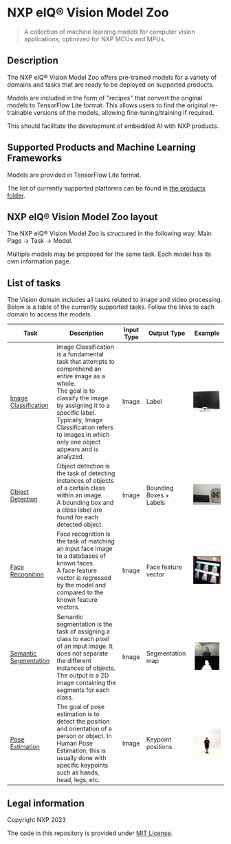 # NXP eIQ® Vision Model Zoo

> A collection of machine learning models for computer vision applications, optimized for NXP MCUs and MPUs.

## Description

The NXP eIQ® Vision Model Zoo offers pre-trained models for a variety of domains and tasks that are ready to be deployed on supported products.

Models are included in the form of "recipes" that convert the original models to TensorFlow Lite format.
This allows users to find the original re-trainable versions of the models, allowing fine-tuning/training if required.

This should facilitate the development of embedded AI with NXP products.

## Supported Products and Machine Learning Frameworks

Models are provided in TensorFlow Lite format.

The list of currently supported platforms can be found in [the products folder](./products/).

## NXP eIQ® Vision Model Zoo layout

The NXP eIQ® Vision Model Zoo is structured in the following way: Main Page -> Task -> Model.

Multiple models may be proposed for the same task. Each model has its own information page.

## List of tasks

The Vision domain includes all tasks related to image and video processing. Below is a table of the currently supported tasks.
Follow the links to each domain to access the models.

Task | Description | Input Type | Output Type | Example
---  | ---         | ---        | ---         | ---
[Image Classification](./tasks/classification/) | Image Classification is a fundamental task that attempts to comprehend an entire image as a whole. <br> The goal is to classify the image by assigning it to a specific label. <br> Typically, Image Classification refers to images in which only one object appears and is analyzed. | Image | Label |  <img src="./tasks/classification/classification_demo.webp"  width="200">
[Object Detection](./tasks/object-detection/) | Object detection is the task of detecting instances of objects of a certain class within an image. <br> A bounding box and a class label are found for each detected object.  | Image | Bounding Boxes + Labels | <img src="./tasks/object-detection/detection_demo.webp"  width="200">
[Face Recognition](./tasks/face-recognition/) | Face recognition is the task of matching an input face image to a databases of known faces. <br> A face feature vector is regressed by the model and compared to the known feature vectors. | Image | Face feature vector | <img src="./tasks/face-recognition/face_demo.webp"  width="200">
[Semantic Segmentation](./tasks/semantic-segmentation/) | Semantic segmentation is the task of assigning a class to each pixel of an input image. It does not separate the different instances of objects. <br> The output is a 2D image containing the segments for each class. | Image | Segmentation map | <img src="./tasks/semantic-segmentation/segmentation_demo.webp" width="200">
[Pose Estimation](./tasks/pose-estimation/) | The goal of pose estimation is to detect the position and orientation of a person or object. In Human Pose Estimation, this is usually done with specific keypoints such as hands, head, legs, etc. | Image | Keypoint positions | <img src="./tasks/pose-estimation/pose_demo.webp"  width="200">

## Legal information

Copyright NXP 2023

The code in this repository is provided under [MIT License](https://choosealicense.com/licenses/mit/).
